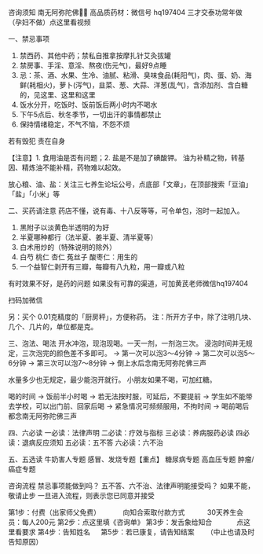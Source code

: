 咨询须知
南无阿弥陀佛🙏🏻
高品质药材：微信号 hq197404
 三才交泰功常年做（孕妇不做）点这里看视频

一、禁忌事项
1. 禁西药、其他中药；禁私自推拿按摩扎针艾灸拔罐
2. 禁房事、手淫、意淫、熬夜(伤元气)，最好9点睡
3. 忌：茶、酒、水果、生冷、油腻、粘滑、臭味食品(耗阳气)，肉、蛋、奶、海鲜(耗相火)，萝卜(泻气)，韭菜、葱、大蒜、洋葱(乱气)，含添加剂、含白糖的，见这里、这里和这里
4. 饭水分开，吃饭时、饭前饭后两小时内不喝水
5. 下午5点后、秋冬季节，一切出汗的事情都禁止
6. 保持情绪稳定，不气不恼，不怨不烦

若有毁犯 责在自身



【注意】1. 食用油是否有问题；2. 盐是不是加了碘酸钾。
油为补精之物，转基因、精炼油不能补精，药物难以起效。

放心粮、油、盐：关注三七养生论坛公号，点底部「文章」，在顶部搜索「豆油」「盐」「小米」等

二、买药请注意
药店不懂，说有毒、十八反等等，可令单包，泡时一起加入。
1. 黑附子以淡黄色半透明的为好
2. 半夏哪种都行（法半夏、姜半夏、清半夏等）
3. 白术用炒的（特殊说明的除外）
4. 白芍 桃仁 杏仁 菟丝子 酸枣仁：用生的
5. 一个益智仁剥开有三瓣，每瓣有八九粒，用一瓣或八粒

有时效果不好，是药的问题
如果没有可靠的渠道，可加黄芪老师微信hq197404

扫码加微信

另：买个 0.01克精度的「厨房秤」，方便称药。
注：所开方子中，除了注明几块、几个、几片的，单位都是克。

三、泡法、喝法
开水冲泡，现泡现喝。一天一剂，一剂泡三次。
浸泡时间并无规定，三次泡完的颜色差不多即可。
→ 第一次可以泡3～4分钟
→ 第二次可以泡5～6分钟
→ 第三次可以泡7～8分钟
→ 倒上水后念南无阿弥陀佛三声

水量多少也无规定，最少能泡开就行。
小朋友如果不喝，可加红糖。

喝的时间
→ 饭前半小时喝
→ 若无法按时服，可延后，不要提前
→ 学生如不能带去学校，可以出门前、回家后喝
→ 紧急情况可频频服用，不拘时间
→ 喝前喝后都念南无阿弥陀佛三声


四、六必读
一必读：法律声明
二必读：疗效与指标
三必读：养病服药必读
四必读：退病反应须知
五必读：五不答
六必读：六不治

五、五选读
牛奶害人专题
感冒、发烧专题【重点】
糖尿病专题
高血压专题
肿瘤/癌症专题


咨询流程
禁忌事项能做到吗？
五不答、六不治、法律声明能接受吗？
如果不能，敬请止步
一旦进入流程，则表示您已同意并接受

第1步：付费（出家师父免费）
　　　向知合索取付款方式
　　　30天养生会员：每人200元
第2步：点这里填《咨询单》
第3步：发舌象给知合
　　　 点这里看要求
第4步：告知姓名 
　
第5步：若已康复，请告知结案
　　（中止也请及时告知原因）





